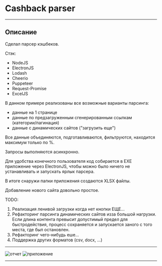 # Cashback parser

***

## Описание

Сделал парсер кэшбеков.

Стэк:

- NodeJS
- ElectronJS
- Lodash
- Cheerio
- Puppeteer
- Request-Promise
- ExcelJS

В данном примере реализованы все возможные варианты парсинга:

- данные на 1 странице
- данные по предзагруженным сгенерированным ссылкам (категории/пагинация)
- данные с динамических сайтов ("загрузить еще")

Все данные объединяются, подготавливаются, фильтруются, находится максимум только по %.

Запросы выполняются асинхронно.

Для удобства конечного пользователя код собирается в EXE приложение через ElectronJS, чтобы
можно было ничего не устанавливать и запускать ярлык парсера.

В итоге снаружи папки приложения создаются XLSX файлы.

Добавление нового сайта довольно простое.

TODO:

1. Реализация ленивой загрузки когда нет кнопки ЕЩЕ...
2. Рефакторинг парсинга динамических сайтов изза большой нагрузки. Если длина контента превысит допустимый предел для быстродействия, процесс сохраняется и запускается заного с того места, где был остановлен.
3. Рефакторинг чего-нибудь еше...
4. Поддержка других форматов (csv, docx, ...)

***
![отчет](https://topus009.github.io/ets/parser_1.png)
![приложение](https://topus009.github.io/ets/parser_2.png)
***
